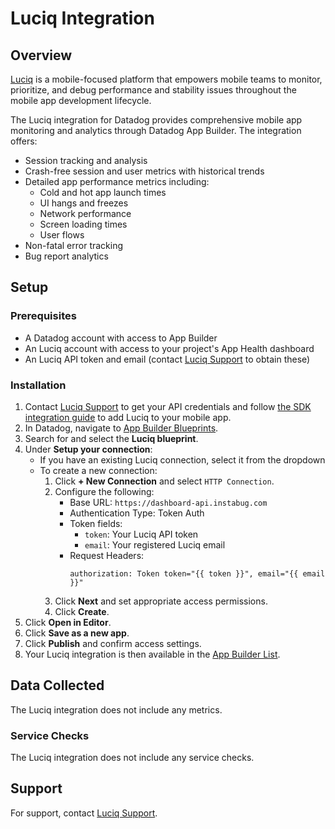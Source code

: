 # Luciq Integration

## Overview

[Luciq][1] is a mobile-focused platform that empowers mobile teams to monitor, prioritize, and debug performance and stability issues throughout the mobile app development lifecycle.

The Luciq integration for Datadog provides comprehensive mobile app monitoring and analytics through Datadog App Builder. The integration offers:

- Session tracking and analysis
- Crash-free session and user metrics with historical trends
- Detailed app performance metrics including:
  - Cold and hot app launch times
  - UI hangs and freezes
  - Network performance
  - Screen loading times
  - User flows
- Non-fatal error tracking
- Bug report analytics

## Setup

### Prerequisites

- A Datadog account with access to App Builder
- An Luciq account with access to your project's App Health dashboard
- An Luciq API token and email (contact [Luciq Support][2] to obtain these)

### Installation

1. Contact [Luciq Support][2] to get your API credentials and follow [the SDK integration guide][4] to add Luciq to your mobile app.
2. In Datadog, navigate to [App Builder Blueprints][3].
3. Search for and select the **Luciq blueprint**.
4. Under **Setup your connection**:
   - If you have an existing Luciq connection, select it from the dropdown
   - To create a new connection:
     1. Click **+ New Connection** and select `HTTP Connection`.
     2. Configure the following:
        - Base URL: `https://dashboard-api.instabug.com`
        - Authentication Type: Token Auth
        - Token fields:
          - `token`: Your Luciq API token
          - `email`: Your registered Luciq email
        - Request Headers:
          ```
          authorization: Token token="{{ token }}", email="{{ email }}"
          ```
     3. Click **Next** and set appropriate access permissions.
     4. Click **Create**.
5. Click **Open in Editor**.
6. Click **Save as a new app**.
7. Click **Publish** and confirm access settings.
8. Your Luciq integration is then available in the [App Builder List][5].

## Data Collected

The Luciq integration does not include any metrics.

### Service Checks

The Luciq integration does not include any service checks.

## Support

For support, contact [Luciq Support][2].

[1]: https://www.luciq.ai/
[2]: mailto:support@instabug.com
[3]: /app-builder/blueprints
[4]: https://docs.luciq.ai/docs/introduction
[5]: /app-builder/apps/list
